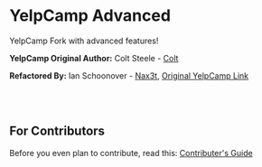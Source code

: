 # YelpCamp Advanced
YelpCamp Fork with advanced features!

**YelpCamp Original Author:** Colt Steele - [Colt](https://github.com/Colt)

**Refactored By:** Ian Schoonover - [Nax3t](https://github.com/nax3t), [Original YelpCamp Link](https://github.com/nax3t/yelp-camp-refactored)


<br><br>
## For Contributors
Before you even plan to contribute, read this: [Contributer's Guide](https://github.com/primeninja/yelp-camp-advanced/blob/master/readme.md)


